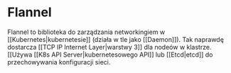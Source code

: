 # Flannel

Flannel to biblioteka do zarządzania networkingiem w [[Kubernetes|kubernetesie]] (działa w tle jako [[Daemon]]). Tak naprawdę dostarcza [[TCP IP Internet Layer|warstwy 3]] dla nodeów w klastrze.  
[[Używa [[K8s API Server|kubernetesowego API]] lub [[Etcd|etcd]] do przechowywania konfiguracji sieci.